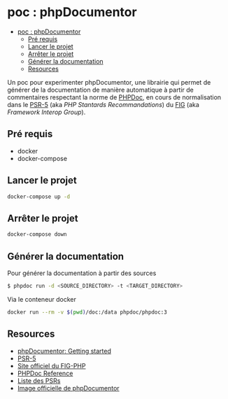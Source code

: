 # poc : phpDocumentor

- [poc : phpDocumentor](#poc--phpdocumentor)
  - [Pré requis](#pré-requis)
  - [Lancer le projet](#lancer-le-projet)
  - [Arrêter le projet](#arrêter-le-projet)
  - [Générer la documentation](#générer-la-documentation)
  - [Resources](#resources)

Un poc pour experimenter phpDocumentor, une librairie qui permet de générer de la documentation de manière automatique à partir de commentaires respectant la norme de [PHPDoc](https://docs.phpdoc.org/3.0/guide/references/phpdoc/index.html), en cours de normalisation dans le [PSR-5](https://github.com/phpDocumentor/fig-standards/blob/master/proposed/phpdoc.md) (aka *PHP Stantards Recommandations*) du [FIG](https://www.php-fig.org/) (aka *Framework Interop Group*).

## Pré requis

- docker
- docker-compose

## Lancer le projet

~~~bash
docker-compose up -d
~~~

## Arrêter le projet

~~~bash
docker-compose down
~~~

## Générer la documentation

Pour générer la documentation à partir des sources

~~~bash
$ phpdoc run -d <SOURCE_DIRECTORY> -t <TARGET_DIRECTORY>
~~~

Via le conteneur docker

~~~bash
docker run --rm -v $(pwd)/doc:/data phpdoc/phpdoc:3
~~~


## Resources

- [phpDocumentor: Getting started](https://docs.phpdoc.org/3.0/guide/getting-started/index.html)
- [PSR-5](https://github.com/phpDocumentor/fig-standards/blob/master/proposed/phpdoc.md)
- [Site officiel du FIG-PHP](https://www.php-fig.org/)
- [PHPDoc Reference](https://docs.phpdoc.org/3.0/guide/references/phpdoc/index.html)
- [Liste des PSRs](https://www.php-fig.org/psr/)
- [Image officielle de phpDocumentor](https://hub.docker.com/r/phpdoc/phpdoc)

